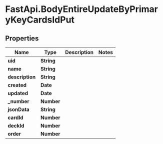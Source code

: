 # FastApi.BodyEntireUpdateByPrimaryKeyCardsIdPut

## Properties
Name | Type | Description | Notes
------------ | ------------- | ------------- | -------------
**uid** | **String** |  | 
**name** | **String** |  | 
**description** | **String** |  | 
**created** | **Date** |  | 
**updated** | **Date** |  | 
**_number** | **Number** |  | 
**jsonData** | **String** |  | 
**cardId** | **Number** |  | 
**deckId** | **Number** |  | 
**order** | **Number** |  | 
